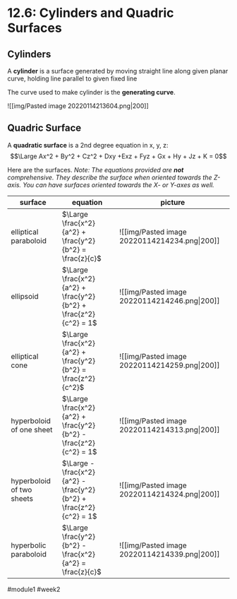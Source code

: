 # 12.6: Cylinders and Quadric Surfaces

## Cylinders
A **cylinder** is a surface generated by moving straight line along given planar curve, holding line parallel to given fixed line

The curve used to make cylinder is the **generating curve**.

![[img/Pasted image 20220114213604.png|200]]

## Quadric Surface
A **quadratic surface** is a 2nd degree equation in x, y, z:
$$\Large Ax^2 + By^2 + Cz^2 + Dxy +Exz + Fyz + Gx + Hy + Jz + K = 0$$

Here are the surfaces.
*Note: The equations provided are **not** comprehensive. They describe the surface when oriented towards the Z-axis. You can have surfaces oriented towards the X- or Y-axes as well.*

| surface                   | equation                                                          | picture                                       | 
| ------------------------- | ----------------------------------------------------------------- | --------------------------------------------- |
| elliptical paraboloid     | $\Large \frac{x^2}{a^2} + \frac{y^2}{b^2} = \frac{z}{c}$          | ![[img/Pasted image 20220114214234.png\|200]] |
| ellipsoid                 | $\Large \frac{x^2}{a^2} + \frac{y^2}{b^2} + \frac{z^2}{c^2} = 1$  | ![[img/Pasted image 20220114214246.png\|200]] |
| elliptical cone           | $\Large \frac{x^2}{a^2} + \frac{y^2}{b^2} = \frac{z^2}{c^2}$      | ![[img/Pasted image 20220114214259.png\|200]] |
| hyperboloid of one sheet  | $\Large \frac{x^2}{a^2} + \frac{y^2}{b^2} - \frac{z^2}{c^2} = 1$  | ![[img/Pasted image 20220114214313.png\|200]] |
| hyperboloid of two sheets | $\Large -\frac{x^2}{a^2} - \frac{y^2}{b^2} + \frac{z^2}{c^2} = 1$ | ![[img/Pasted image 20220114214324.png\|200]] |
| hyperbolic paraboloid     | $\Large \frac{y^2}{b^2} - \frac{x^2}{a^2} = \frac{z}{c}$          | ![[img/Pasted image 20220114214339.png\|200]] |

#module1 #week2